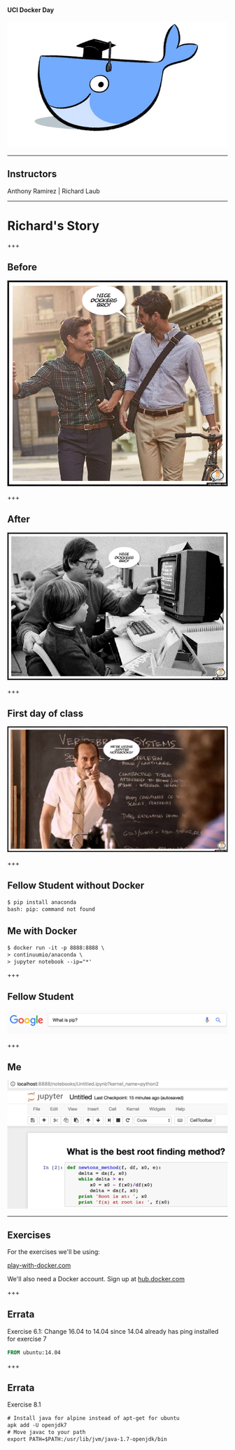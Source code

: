 #### UCI Docker Day

![docker](assets/whale.jpg)

---

## Instructors

Anthony Ramirez | Richard Laub

---

# Richard's Story

+++

## Before

![before](assets/dockers-before.jpg)

+++

## After

![after](assets/dockers-after.jpg)

+++

## First day of class

![teacher](assets/teacher.jpg)

+++

## Fellow Student without Docker

```
$ pip install anaconda
bash: pip: command not found
```

## Me with Docker

```
$ docker run -it -p 8888:8888 \
> continuumio/anaconda \
> jupyter notebook --ip="*'
```

+++

## Fellow Student

![pip](assets/pip.jpg)

+++

## Me

![jupyter](assets/jupyter.jpg)

---

## Exercises

For the exercises we'll be using:

[play-with-docker.com](http://play-with-docker.com)

We'll also need a Docker account. Sign up at
[hub.docker.com](https://hub.docker.com)

+++

## Errata

Exercise 6.1: Change 16.04 to 14.04 since 14.04 already has ping installed for
exercise 7

```dockerfile
FROM ubuntu:14.04
```

+++

## Errata

Exercise 8.1 

```
# Install java for alpine instead of apt-get for ubuntu
apk add -U openjdk7
# Move javac to your path
export PATH=$PATH:/usr/lib/jvm/java-1.7-openjdk/bin
```
